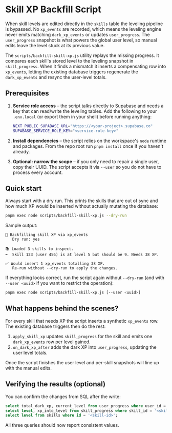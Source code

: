 # Skill XP Backfill Script

When skill levels are edited directly in the `skills` table the leveling
pipeline is bypassed. No `xp_events` are recorded, which means the leveling
engine never emits matching `dark_xp_events` or updates `user_progress`. The
`user_progress` snapshot is what powers the global user level, so manual edits
leave the level stuck at its previous value.

The `scripts/backfill-skill-xp.js` utility replays the missing progress. It
compares each skill's stored level to the leveling snapshot in
`skill_progress`. When it finds a mismatch it inserts a compensating row into
`xp_events`, letting the existing database triggers regenerate the
`dark_xp_events` and resync the user-level totals.

## Prerequisites

1. **Service role access** – the script talks directly to Supabase and needs a
   key that can read/write the leveling tables. Add the following to your
   `.env.local` (or export them in your shell) before running anything:

   ```bash
   NEXT_PUBLIC_SUPABASE_URL="https://<your-project>.supabase.co"
   SUPABASE_SERVICE_ROLE_KEY="<service-role-key>"
   ```

2. **Install dependencies** – the script relies on the workspace's `node`
   runtime and packages. From the repo root run `pnpm install` once if you
   haven't already.

3. **Optional: narrow the scope** – if you only need to repair a single user,
   copy their UUID. The script accepts it via `--user` so you do not have to
   process every account.

## Quick start

Always start with a dry run. This prints the skills that are out of sync and
how much XP would be inserted without actually mutating the database:

```bash
pnpm exec node scripts/backfill-skill-xp.js --dry-run
```

Sample output:

```
🎯 Backfilling skill XP via xp_events
   Dry run: yes

📚 Loaded 3 skills to inspect.
➡️  Skill 123 (user 456) is at level 5 but should be 9. Needs 38 XP.

✅ Would insert 1 xp_events totalling 38 XP.
   Re-run without --dry-run to apply the changes.
```

If everything looks correct, run the script again without `--dry-run` (and with
`--user <uuid>` if you want to restrict the operation):

```bash
pnpm exec node scripts/backfill-skill-xp.js [--user <uuid>]
```

## What happens behind the scenes?

For every skill that needs XP the script inserts a synthetic `xp_events` row.
The existing database triggers then do the rest:

1. `apply_skill_xp` updates `skill_progress` for the skill and emits one
   `dark_xp_events` row per level gained.
2. `on_dark_xp_after` adds the dark XP into `user_progress`, updating the user
   level totals.

Once the script finishes the user level and per-skill snapshots will line up
with the manual edits.

## Verifying the results (optional)

You can confirm the changes from SQL after the write:

```sql
select total_dark_xp, current_level from user_progress where user_id = '<uuid>';
select level, xp_into_level from skill_progress where skill_id = '<skill-id>';
select level from skills where id = '<skill-id>';
```

All three queries should now report consistent values.
